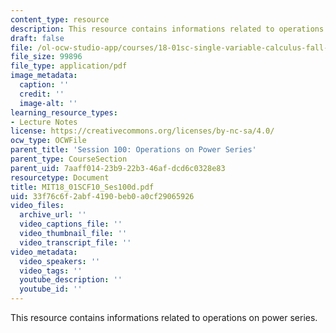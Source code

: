 ```yaml
---
content_type: resource
description: This resource contains informations related to operations on power series.
draft: false
file: /ol-ocw-studio-app/courses/18-01sc-single-variable-calculus-fall-2010/33f76c6f2abf4190beb0a0cf29065926_MIT18_01SCF10_Ses100d.pdf
file_size: 99896
file_type: application/pdf
image_metadata:
  caption: ''
  credit: ''
  image-alt: ''
learning_resource_types:
- Lecture Notes
license: https://creativecommons.org/licenses/by-nc-sa/4.0/
ocw_type: OCWFile
parent_title: 'Session 100: Operations on Power Series'
parent_type: CourseSection
parent_uid: 7aaff014-23b9-22b3-46af-dcd6c0328e83
resourcetype: Document
title: MIT18_01SCF10_Ses100d.pdf
uid: 33f76c6f-2abf-4190-beb0-a0cf29065926
video_files:
  archive_url: ''
  video_captions_file: ''
  video_thumbnail_file: ''
  video_transcript_file: ''
video_metadata:
  video_speakers: ''
  video_tags: ''
  youtube_description: ''
  youtube_id: ''
---
```

This resource contains informations related to operations on power series.